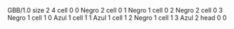 <gs-board> GBB/1.0
size 2 4
cell 0 0 Negro 2
cell 0 1 Negro 1
cell 0 2 Negro 2
cell 0 3 Negro 1
cell 1 0 Azul 1
cell 1 1 Azul 1
cell 1 2 Negro 1
cell 1 3 Azul 2
head 0 0
 </gs-board>